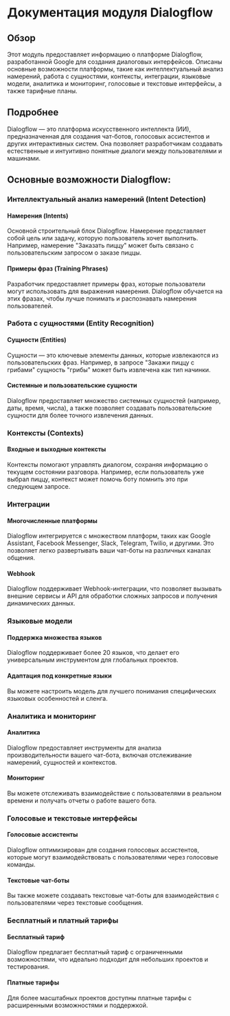 # Документация модуля Dialogflow

## Обзор

Этот модуль предоставляет информацию о платформе Dialogflow, разработанной Google для создания диалоговых интерфейсов. Описаны основные возможности платформы, такие как интеллектуальный анализ намерений, работа с сущностями, контексты, интеграции, языковые модели, аналитика и мониторинг, голосовые и текстовые интерфейсы, а также тарифные планы.

## Подробнее

Dialogflow — это платформа искусственного интеллекта (ИИ), предназначенная для создания чат-ботов, голосовых ассистентов и других интерактивных систем. Она позволяет разработчикам создавать естественные и интуитивно понятные диалоги между пользователями и машинами.

## Основные возможности Dialogflow:

### Интеллектуальный анализ намерений (Intent Detection)

#### Намерения (Intents)

Основной строительный блок Dialogflow. Намерение представляет собой цель или задачу, которую пользователь хочет выполнить. Например, намерение "Заказать пиццу" может быть связано с пользовательским запросом о заказе пиццы.

#### Примеры фраз (Training Phrases)

Разработчик предоставляет примеры фраз, которые пользователи могут использовать для выражения намерения. Dialogflow обучается на этих фразах, чтобы лучше понимать и распознавать намерения пользователей.

### Работа с сущностями (Entity Recognition)

#### Сущности (Entities)

Сущности — это ключевые элементы данных, которые извлекаются из пользовательских фраз. Например, в запросе "Закажи пиццу с грибами" сущность "грибы" может быть извлечена как тип начинки.

#### Системные и пользовательские сущности

Dialogflow предоставляет множество системных сущностей (например, даты, время, числа), а также позволяет создавать пользовательские сущности для более точного извлечения данных.

### Контексты (Contexts)

#### Входные и выходные контексты

Контексты помогают управлять диалогом, сохраняя информацию о текущем состоянии разговора. Например, если пользователь уже выбрал пиццу, контекст может помочь боту помнить это при следующем запросе.

### Интеграции

#### Многочисленные платформы

Dialogflow интегрируется с множеством платформ, таких как Google Assistant, Facebook Messenger, Slack, Telegram, Twilio, и другими. Это позволяет легко развертывать ваши чат-боты на различных каналах общения.

#### Webhook

Dialogflow поддерживает Webhook-интеграции, что позволяет вызывать внешние сервисы и API для обработки сложных запросов и получения динамических данных.

### Языковые модели

#### Поддержка множества языков

Dialogflow поддерживает более 20 языков, что делает его универсальным инструментом для глобальных проектов.

#### Адаптация под конкретные языки

Вы можете настроить модель для лучшего понимания специфических языковых особенностей и сленга.

### Аналитика и мониторинг

#### Аналитика

Dialogflow предоставляет инструменты для анализа производительности вашего чат-бота, включая отслеживание намерений, сущностей и контекстов.

#### Мониторинг

Вы можете отслеживать взаимодействие с пользователями в реальном времени и получать отчеты о работе вашего бота.

### Голосовые и текстовые интерфейсы

#### Голосовые ассистенты

Dialogflow оптимизирован для создания голосовых ассистентов, которые могут взаимодействовать с пользователями через голосовые команды.

#### Текстовые чат-боты

Вы также можете создавать текстовые чат-боты для взаимодействия с пользователями через текстовые сообщения.

### Бесплатный и платный тарифы

#### Бесплатный тариф

Dialogflow предлагает бесплатный тариф с ограниченными возможностями, что идеально подходит для небольших проектов и тестирования.

#### Платные тарифы

Для более масштабных проектов доступны платные тарифы с расширенными возможностями и поддержкой.